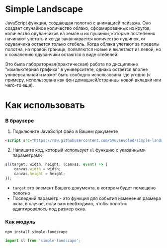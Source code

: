 # Simple Landscape
JavaScript функция, создающая полотно с анимацией пейзажа. Оно создает случайное количество облако, сформированных из кругов, количество одуванчиков на земле и их пушинки, которые постепенно начинают улетать и когда заканчивается количество пушинок, от одуванчика остается только стебель. Когда облака улетают за пределы полотна, на правой границе, появляются новые и вылетают из левой, но к сожалению одуванчики остаются в виде стебелей.

Это была лабораторная(практическая) работа по дисциплине "компьютерная графика" в университете, однако остается вполне универсальной и может быть свободно использована где угодно (к примеру, использована как фон домащней/страницы новой вкладки или чего-то еще).

# Как использовать

### В браузере

1. Подключите JavaScript файо в Вашем документе

```html
<script src="https://raw.githubusercontent.com/SVGvsevolod/simple-landscape/main/sl.min.js"></script>
```

2. Напишите код, который использует `sl` функцию с указанными параметрами

```js
sl(target, width, height, (canvas, event) => {
    canvas.width = width;
    canvas.height = height;
});
```

- `target` это элемент Вашего документа, в котором будет помещено полотно
- Последний параметр - это функция для события изменения размера окна, в случае, если вам необходимо, чтобы полотно адаптировалось под размер окна.

### Как модуль

```
npm install simple-landscape
```

```js
import sl from 'simple-landscape';
```